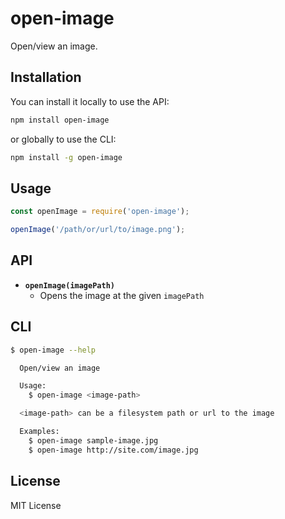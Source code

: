 # open-image

Open/view an image.


## Installation

You can install it locally to use the API:

```bash
npm install open-image
```

or globally to use the CLI:

```bash
npm install -g open-image
```


## Usage

```js
const openImage = require('open-image');

openImage('/path/or/url/to/image.png');
```


## API

- **`openImage(imagePath)`**
  - Opens the image at the given `imagePath`


## CLI

```bash
$ open-image --help

  Open/view an image

  Usage:
    $ open-image <image-path>

  <image-path> can be a filesystem path or url to the image

  Examples:
    $ open-image sample-image.jpg
    $ open-image http://site.com/image.jpg
```


## License

MIT License

